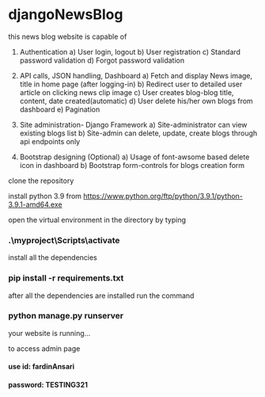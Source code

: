 # djangoNewsBlog

this news blog website is capable of
1. Authentication
a) User login, logout
b) User registration
c) Standard password validation
d) Forgot password validation

2. API calls, JSON handling, Dashboard
a) Fetch and display News image, title in home page (after logging-in)
b) Redirect user to detailed user article on clicking news clip image
c) User creates blog-blog title, content, date created(automatic)
d) User delete his/her own blogs from dashboard
e) Pagination

3. Site administration- Django Framework
a) Site-administrator can view existing blogs list
b) Site-admin can delete, update, create blogs through api endpoints only

4. Bootstrap designing (Optional)
a) Usage of font-awsome based delete icon in dashboard
b) Bootstrap form-controls for blogs creation form


clone the repository

install python 3.9 from 
https://www.python.org/ftp/python/3.9.1/python-3.9.1-amd64.exe

open the virtual environment in the directory by typing
### .\myproject\Scripts\activate

install all the dependencies
### pip install -r requirements.txt

after all the dependencies are installed run the command
### python manage.py runserver

your website is running...

to access admin page 
#### use id: fardinAnsari
#### password: TESTING321
